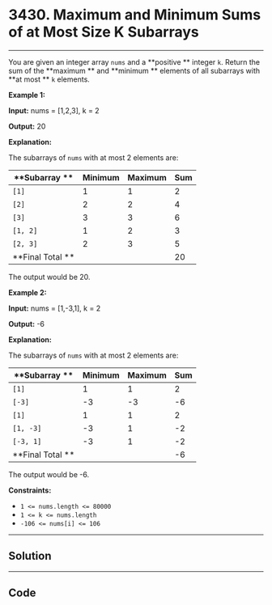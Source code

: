 # 3430. Maximum and Minimum Sums of at Most Size K Subarrays

---

You are given an integer array `nums` and a **positive ** integer `k`. Return the sum of the **maximum ** and **minimum ** elements of all subarrays with **at most ** `k` elements.

 

**Example 1:**

**Input:** nums = [1,2,3], k = 2

**Output:** 20

**Explanation:**

The subarrays of `nums` with at most 2 elements are:

**Subarray ** | Minimum | Maximum | Sum  
---|---|---|---  
`[1]` | 1 | 1 | 2  
`[2]` | 2 | 2 | 4  
`[3]` | 3 | 3 | 6  
`[1, 2]` | 1 | 2 | 3  
`[2, 3]` | 2 | 3 | 5  
**Final Total ** |   |   | 20  
  
The output would be 20.

**Example 2:**

**Input:** nums = [1,-3,1], k = 2

**Output:** -6

**Explanation:**

The subarrays of `nums` with at most 2 elements are:

**Subarray ** | Minimum | Maximum | Sum  
---|---|---|---  
`[1]` | 1 | 1 | 2  
`[-3]` | -3 | -3 | -6  
`[1]` | 1 | 1 | 2  
`[1, -3]` | -3 | 1 | -2  
`[-3, 1]` | -3 | 1 | -2  
**Final Total ** |   |   | -6  
  
The output would be -6.

 

**Constraints:**

  * `1 <= nums.length <= 80000`
  * `1 <= k <= nums.length`
  * `-106 <= nums[i] <= 106`

---

## Solution



---

## Code
```python


```
